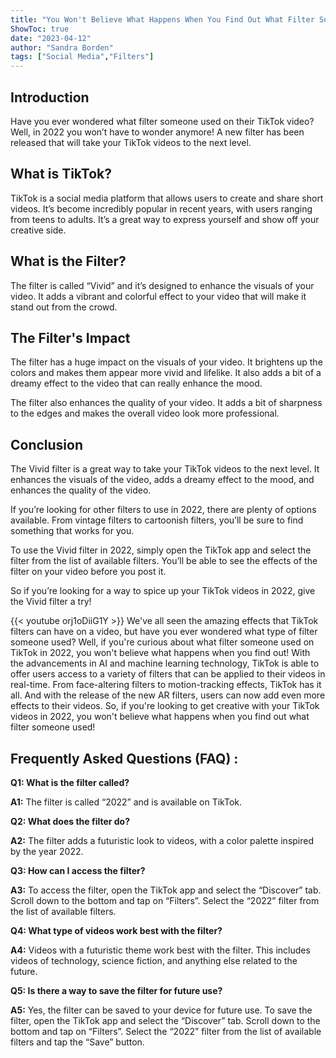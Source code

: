 ```yaml
---
title: "You Won't Believe What Happens When You Find Out What Filter Someone Used on TikTok 2022!"
ShowToc: true 
date: "2023-04-12"
author: "Sandra Borden" 
tags: ["Social Media","Filters"]
---
```

## Introduction

Have you ever wondered what filter someone used on their TikTok video? Well, in 2022 you won’t have to wonder anymore! A new filter has been released that will take your TikTok videos to the next level. 

## What is TikTok?

TikTok is a social media platform that allows users to create and share short videos. It’s become incredibly popular in recent years, with users ranging from teens to adults. It’s a great way to express yourself and show off your creative side. 

## What is the Filter?

The filter is called “Vivid” and it’s designed to enhance the visuals of your video. It adds a vibrant and colorful effect to your video that will make it stand out from the crowd. 

## The Filter's Impact

The filter has a huge impact on the visuals of your video. It brightens up the colors and makes them appear more vivid and lifelike. It also adds a bit of a dreamy effect to the video that can really enhance the mood. 

The filter also enhances the quality of your video. It adds a bit of sharpness to the edges and makes the overall video look more professional. 

## Conclusion

The Vivid filter is a great way to take your TikTok videos to the next level. It enhances the visuals of the video, adds a dreamy effect to the mood, and enhances the quality of the video. 

If you’re looking for other filters to use in 2022, there are plenty of options available. From vintage filters to cartoonish filters, you’ll be sure to find something that works for you. 

To use the Vivid filter in 2022, simply open the TikTok app and select the filter from the list of available filters. You’ll be able to see the effects of the filter on your video before you post it. 

So if you’re looking for a way to spice up your TikTok videos in 2022, give the Vivid filter a try!

{{< youtube orj1oDiiG1Y >}} 
We've all seen the amazing effects that TikTok filters can have on a video, but have you ever wondered what type of filter someone used? Well, if you're curious about what filter someone used on TikTok in 2022, you won't believe what happens when you find out! With the advancements in AI and machine learning technology, TikTok is able to offer users access to a variety of filters that can be applied to their videos in real-time. From face-altering filters to motion-tracking effects, TikTok has it all. And with the release of the new AR filters, users can now add even more effects to their videos. So, if you're looking to get creative with your TikTok videos in 2022, you won't believe what happens when you find out what filter someone used!

## Frequently Asked Questions (FAQ) :
**Q1: What is the filter called?**

**A1:** The filter is called “2022” and is available on TikTok.

**Q2: What does the filter do?**

**A2:** The filter adds a futuristic look to videos, with a color palette inspired by the year 2022.

**Q3: How can I access the filter?**

**A3:** To access the filter, open the TikTok app and select the “Discover” tab. Scroll down to the bottom and tap on “Filters”. Select the “2022” filter from the list of available filters.

**Q4: What type of videos work best with the filter?**

**A4:** Videos with a futuristic theme work best with the filter. This includes videos of technology, science fiction, and anything else related to the future.

**Q5: Is there a way to save the filter for future use?**

**A5:** Yes, the filter can be saved to your device for future use. To save the filter, open the TikTok app and select the “Discover” tab. Scroll down to the bottom and tap on “Filters”. Select the “2022” filter from the list of available filters and tap the “Save” button.


